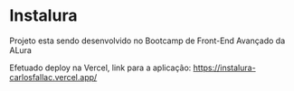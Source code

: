 # Instalura

Projeto esta sendo desenvolvido no Bootcamp de Front-End Avançado da ALura

Efetuado deploy na Vercel, link para a aplicação: https://instalura-carlosfallac.vercel.app/
